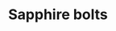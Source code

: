 ---
layout: item
title: Sapphire bolts
item-id: 9337
datatable: true
id: 9337
name: "Sapphire bolts"
members: true
lowalch: 14
highalch: 22
examine: "Sapphire tipped Mithril crossbow bolts."
monsters:
  - id: 2916
    name: "Waterfiend"
    members: true
    combat_level: 115
    wiki_url: "https://oldschool.runescape.wiki/w/Waterfiend"
    drops:
      - quantity: "15"
        rarity: 0.0390625
        drop_requirements: null
---
